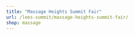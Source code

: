 ```yaml
---
title: "Massage Heights Summit Fair"
url: /lees-summit/massage-heights-summit-fair/
shop: massage
---
```

